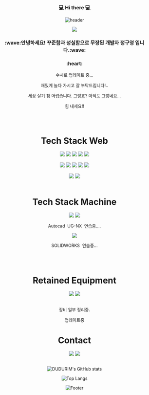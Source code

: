 <div align="center">

### :computer: Hi there :computer:

![header](https://capsule-render.vercel.app/api?type=waving&color=gradient&height=300&section=header&text=DUDURIM&fontSize=90&animation=twinkling)

<div align="center">
<a href="https://hits.seeyoufarm.com"><img src="https://hits.seeyoufarm.com/api/count/incr/badge.svg?url=https%3A%2F%2Fgithub.com%2FDUDURIM&count_bg=%2379C83D&title_bg=%23555555&icon=&icon_color=%23E7E7E7&title=hits&edge_flat=false"/></a>
</div>
<h3>:wave:안녕하세요! 꾸준함과 성실함으로 무장된 개발자 정구영 입니다.:wave:</h3>
<h3>:heart:</h3>
<p>수시로 업데이트 중...</p>
<p>재밌게 놀다 가시고 잘 부탁드립니다!..</p>
<p>세상 살기 참 어렵습니다. 그렇죠? 아직도 그렇네요...</p>
<p>힘 내세요!!</p>
</br>
</br>
<div align=center>
<h1>Tech Stack Web</h1>
<img src="https://img.shields.io/badge/HTML5-E34F26?style=flat-square&logo=HTML5&logoColor=white"/>
<img src="https://img.shields.io/badge/CSS3-1572B6?style=flat-square&logo=CSS3&logoColor=white"/>
<img src="https://img.shields.io/badge/JavaScript-F7DF1E?style=flat-square&logo=JavaScript&logoColor=white"/>
<img src="https://img.shields.io/badge/Bootstrap-7952B3?style=flat-square&logo=Bootstrap&logoColor=white"/>
<img src="https://img.shields.io/badge/jQuery-0769AD?style=flat-square&logo=jQuery&logoColor=white"/>
</div>
</br>
<div align=center>
<img src="https://img.shields.io/badge/MySQL-4479A1?style=flat-square&logo=MySQL&logoColor=white"/>
<img src="https://img.shields.io/badge/Amazon AWS-232F3E?style=flat-square&logo=Amazon AWS&logoColor=white"/>
<img src="https://img.shields.io/badge/Firebase-FFCA28?style=flat-square&logo=Firebase&logoColor=white"/>
<img src="https://img.shields.io/badge/React-61DAFB?style=flat-square&logo=React&logoColor=white"/>
<img src="https://img.shields.io/badge/Node.js-339933?style=flat-square&logo=Node.js&logoColor=white"/>
</div>
</br>
<div align="center">
<img src="https://img.shields.io/badge/Visual Studio Code-007ACC?style=flat-square&logo=Visual Studio Code&logoColor=white"/>
<img src="https://img.shields.io/badge/Git-F05032?style=flat-square&logo=Git&logoColor=white"/>
</div>
</br>

<div align=center>
<h1>Tech Stack Machine</h1>
<img src="https://img.shields.io/badge/Autodesk-0696D7?style=flat-square&logo=Autodesk&logoColor=white"/>
<img src="https://img.shields.io/badge/Siemens-009999?style=flat-square&logo=Siemens&logoColor=white"/>
  <p>Autocad&nbsp;&nbsp;UG-NX&nbsp;&nbsp;연습중....</p>
  <img src="https://img.shields.io/badge/Dassault Systèmes-005386?style=flat-square&logo=Dassault Systèmes&logoColor=white"/>
  <p>SOLIDWORKS&nbsp;&nbsp;연습중...</p>
</div>
</br>
</br>

<h1>Retained Equipment</h1>
<img src="https://img.shields.io/badge/Microsoft-5E5E5E?style=flat-square&logo=Microsoft&logoColor=white"/>
<!-- <img src="https://img.shields.io/badge/Apple-000000?style=flat-square&logo=Apple&logoColor=white"/> -->
<!-- <img src="https://img.shields.io/badge/Lenovo-E2231A?style=flat-square&logo=Lenovo&logoColor=white"/> -->
<!-- <img src="https://img.shields.io/badge/hp-0096D6?style=flat-square&logo=hp&logoColor=white"/> -->
<!-- <img src="https://img.shields.io/badge/Samsung-1428A0?style=flat-square&logo=Samsung&logoColor=white"/> -->
<img src="https://img.shields.io/badge/LG-A50034?style=flat-square&logo=LG&logoColor=white"/>
</br>
</br>

<p> 장비 일부 정리중.</p>
<p> 업데이트중 </p>

<h1>Contact</h1>
<a href="mailto:dudurim74@gmail.com"><img src="https://img.shields.io/badge/Gmail-EA4335?style=flat-square&logo=Gmail&logoColor=white"/></a>
<a href="mailto:paul1577@naver.com"><img src="https://img.shields.io/badge/Naver-03C75A?style=flat-square&logo=Naver&logoColor=white"/></a>
</br>
</br>


![DUDURIM's GitHub stats](https://github-readme-stats.vercel.app/api?username=DUDURIM&show_icons=true&theme=dracula)

![Top Langs](https://github-readme-stats.vercel.app/api/top-langs/?username=DUDURIM&langs_count=5&theme=tokyonight)



![Footer](https://capsule-render.vercel.app/api?type=waving&color=gradient&height=200&section=footer)
</div>

